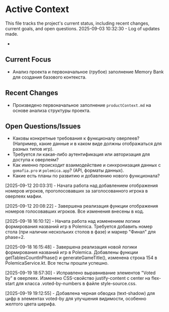 # Active Context

This file tracks the project's current status, including recent changes, current goals, and open questions.
2025-09-03 10:32:30 - Log of updates made.

*

## Current Focus

* Анализ проекта и первоначальное (грубое) заполнение Memory Bank для создания базового контекста.

## Recent Changes

* Произведено первоначальное заполнение `productContext.md` на основе анализа структуры проекта.

## Open Questions/Issues

* Каковы конкретные требования к функционалу оверлеев? (Например, какие данные и в каком виде должны отображаться для
  разных типов игр).
* Требуется ли какая-либо аутентификация или авторизация для доступа к оверлеям?
* Как именно происходит взаимодействие и синхронизация данных с `gomafia.pro` и `polemica.app`? (API, форматы данных).
* Какие есть планы по развитию и добавлению нового функционала?

[2025-09-12 20:03:31] - Начата работа над добавлением отображения номеров игроков, проголосовавших за заголосованного
игрока в оверлеях мафии.

[2025-09-12 20:08:22] - Завершена реализация функции отображения номеров голосовавших игроков. Все изменения внесены в
код.

[2025-09-18 16:10:12] - Начата работа над изменением логики формирования названий игр в Polemica. Требуется добавить
номер стола (при наличии нескольких столов в фазе) и маркер "Финал" для phase=2.

[2025-09-18 16:15:48] - Завершена реализация новой логики формирования названий игр в Polemica. Добавлены функции
getTablesCountInPhase() и generateGameTitle(), изменена строка 154 в PolemicaService.kt. Все тесты прошли успешно.

[2025-09-19 18:57:30] - Исправлено выравнивание элементов "Voted by" в оверлеях. Изменено CSS-свойство justify-content с
center на flex-start для класса .voted-by-numbers в файле style-source.css.

[2025-09-19 19:12:55] - Добавлена черная обводка (text-shadow) для цифр в элементах voted-by для улучшения видимости,
особенно желтого цвета шерифа.
